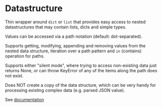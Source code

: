 # Datastructure

Thin wrapper around `dict` or `list` that provides easy access to nested datastructures
that may contain lists, dicts and simple types.

Values can be accessed via a path notation (default: dot-separated).

Supports getting, modifying, appending and removing values from the nested data structure,
iteration over a path pattern and `in` (contains) operation for paths.

Supports either "silent mode", where trying to access non-existing data just returns None,
or can throw KeyError of any of the items along the path does not exist.

Does NOT create a copy of the data structure, which can be very handy for processing existing
complex data (e.g. parsed JSON value).


See [documentation](./docs.md)